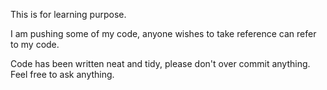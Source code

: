 This is for learning purpose.

I am pushing some of my code, anyone wishes to take reference can refer to my code.

Code has been written neat and tidy, please don't over commit anything. Feel free to ask anything.
